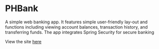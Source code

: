 # PHBank
A simple web banking app. It features simple user-friendly lay-out and functions including viewing account balances, transaction history, and transferring funds. The app integrates Spring Security for secure banking


View the site [here](http://ec2-3-27-70-108.ap-southeast-2.compute.amazonaws.com:8080/phbank.com/login/)
